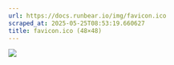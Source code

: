 ```yaml
---
url: https://docs.runbear.io/img/favicon.ico
scraped_at: 2025-05-25T08:53:19.660627
title: favicon.ico (48×48)
---
```


![](https://docs.runbear.io/img/favicon.ico)

